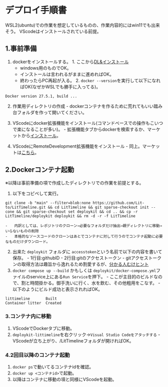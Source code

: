 
# デプロイ手順書
WSL2(ubuntu)での作業を想定しているものの、作業内容的にはwin11でも出来そう。
VScodeはインストールされている前提。

## 1.事前準備

1.   dockerをインストールする。
    1. ここから[DL&インストール](https://docs.docker.com/desktop/setup/install/windows-install/ )
        -   windows用のものでOK。
        -   インストールは言われるがままに進めればOK。
        -   終わったらPC再起が入る。
    2.   ``docker --version``を実行して以下になればOK(なぜかWSLでも勝手に入ってる)。

```
Docker version 27.5.1, build ...
```

2.   作業用ディレクトリの作成
    -   dockerコンテナを作るために荒れてもいい踏み台フォルダを作って開いてください。

3.   VScodeにdocker拡張機能をインストール(コマンドベースでの操作もこいつで楽になることが多い)。
    -   拡張機能タブからdockerを検索するか、マーケットから[インストール](https://marketplace.visualstudio.com/items?itemName=ms-azuretools.vscode-docker )。

4.   VScodeにRemoteDevelopment拡張機能をインストール
    -   同上。マーケットは[こちら](https://marketplace.visualstudio.com/items?itemName=ms-vscode-remote.vscode-remote-extensionpack )。


## 2.Dockerコンテナ起動

※以降は事前準備の項で作成したディレクトリでの作業を前提とする。

1.   以下をコピペして実行。

```
git clone -b "main" --filter=blob:none https://github.com/Lit-to/LitTimeline.git && cd LitTimeline && git sparse-checkout init --cone && git sparse-checkout set deploykit && cd .. && cp -r LitTimeline/deploykit deploykit && rm -d -r -f LitTimeline
```  
    -   内訳としては、レポジトリのクローン→必要なフォルダだけ抽出→親ディレクトリに移動→いらないものの削除
    -   本格的なソースコードのクローンはあとでコンテナに対して行うのでコンテナ起動に必要なものだけダウンロード。
2.   出来た ``deploykit`` フォルダに ``accesstoken``という名前で以下の内容を書いて保存。
    -   1行目:githubID
    -   2行目:gitのアクセストークン
    -   gitアクセストークンの取得方法は趣旨から逸れるため割愛するが、[分かる人むけヒント](https://github.com/settings/tokens )
3.   ``docker compose up --build`` かもしくは ``deploykit/docker-compose.yml``ファイルのservice上にある``Run Service``を押下。
    -   ここが主目的のビルドなので、割と時間掛かる。御手洗いに行く、水を飲む、その他粗用をこなす。
    -   以下のようにビルド成功と表示されればOK。

```
littimeline       Built 
Container litter  Created
```

### 3.コンテナ内に移動

1.   VScodeでDockerタブに移動。
2.   ``deploykit-littimeline``を右クリック→``Visual Studio Codeをアタッチする``
    -   VScodeが立ち上がり、/LitTimelineフォルダが開ければOK。

### 4.2回目以降のコンテナ起動

1.   ``docker ps``で動いてるコンテナidを確認。
2.   ``docker up <コンテナid>``で起動。
3.   以降はコンテナに移動の項と同様にVScodeを起動。

